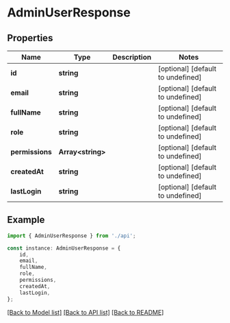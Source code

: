 # AdminUserResponse


## Properties

Name | Type | Description | Notes
------------ | ------------- | ------------- | -------------
**id** | **string** |  | [optional] [default to undefined]
**email** | **string** |  | [optional] [default to undefined]
**fullName** | **string** |  | [optional] [default to undefined]
**role** | **string** |  | [optional] [default to undefined]
**permissions** | **Array&lt;string&gt;** |  | [optional] [default to undefined]
**createdAt** | **string** |  | [optional] [default to undefined]
**lastLogin** | **string** |  | [optional] [default to undefined]

## Example

```typescript
import { AdminUserResponse } from './api';

const instance: AdminUserResponse = {
    id,
    email,
    fullName,
    role,
    permissions,
    createdAt,
    lastLogin,
};
```

[[Back to Model list]](../README.md#documentation-for-models) [[Back to API list]](../README.md#documentation-for-api-endpoints) [[Back to README]](../README.md)
